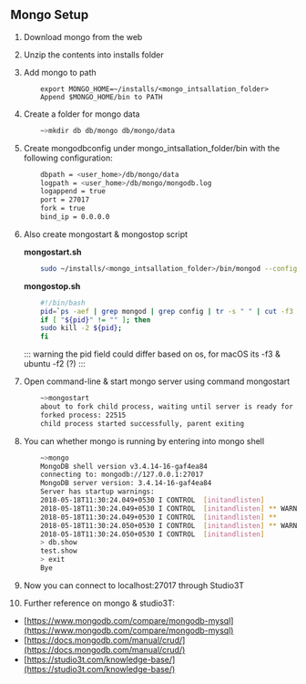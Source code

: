 

## Mongo Setup




1.	Download mongo from the web 
2.	Unzip the contents into installs folder
3.	Add mongo to path

	```
		export MONGO_HOME=~/installs/<mongo_intsallation_folder>
		Append $MONGO_HOME/bin to PATH
	```
4.	Create a folder for mongo data


	```bash
		~>mkdir db db/mongo db/mongo/data
	```
5.	Create mongodbconfig under mongo_intsallation_folder/bin with the following configuration:

	```bash
		dbpath = <user_home>/db/mongo/data
		logpath = <user_home>/db/mongo/mongodb.log
		logappend = true
		port = 27017
		fork = true
		bind_ip = 0.0.0.0
	```
6.	Also create mongostart & mongostop script

	
	**mongostart.sh**
	```bash
		sudo ~/installs/<mongo_intsallation_folder>/bin/mongod --config ~/installs/<mongo_intsallation_folder>/bin/mongodbconfig
	```
	**mongostop.sh**
	```bash
		#!/bin/bash
		pid=`ps -aef | grep mongod | grep config | tr -s " " | cut -f3 -d " "`;
		if [ "${pid}" != "" ]; then
		sudo kill -2 ${pid};
		fi
	```
	::: warning
		the pid field could differ based on os, for macOS its -f3 & ubuntu -f2 (?)
	 :::

7.	Open command-line & start mongo server using command mongostart

	```bash
		~>mongostart
		about to fork child process, waiting until server is ready for connections.
		forked process: 22515
		child process started successfully, parent exiting
	```
8.	You can whether mongo is running by entering into mongo shell
	
	```bash
		~>mongo
		MongoDB shell version v3.4.14-16-gaf4ea84
		connecting to: mongodb://127.0.0.1:27017
		MongoDB server version: 3.4.14-16-gaf4ea84
		Server has startup warnings:
		2018-05-18T11:30:24.049+0530 I CONTROL  [initandlisten]
		2018-05-18T11:30:24.049+0530 I CONTROL  [initandlisten] ** WARNING: Access control is not enabled for the database.
		2018-05-18T11:30:24.049+0530 I CONTROL  [initandlisten] **          Read and write access to data and configuration is unrestricted.
		2018-05-18T11:30:24.050+0530 I CONTROL  [initandlisten] ** WARNING: You are running this process as the root user, which is not recommended.
		2018-05-18T11:30:24.050+0530 I CONTROL  [initandlisten]
		> db.show
		test.show
		> exit
		Bye
	```
9.	Now you can connect to localhost:27017 through Studio3T
10.	Further reference on mongo & studio3T:

+	[https://www.mongodb.com/compare/mongodb-mysql](https://www.mongodb.com/compare/mongodb-mysql)
+	[https://docs.mongodb.com/manual/crud/](https://docs.mongodb.com/manual/crud/)
+	[https://studio3t.com/knowledge-base/](https://studio3t.com/knowledge-base/)






